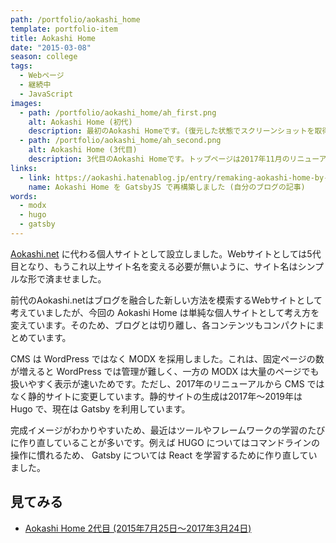 ```yaml
---
path: /portfolio/aokashi_home
template: portfolio-item
title: Aokashi Home
date: "2015-03-08"
season: college
tags:
  - Webページ
  - 継続中
  - JavaScript
images:
  - path: /portfolio/aokashi_home/ah_first.png
    alt: Aokashi Home (初代)
    description: 最初のAokashi Homeです。(復元した状態でスクリーンショットを取得)
  - path: /portfolio/aokashi_home/ah_second.png
    alt: Aokashi Home (3代目)
    description: 3代目のAokashi Homeです。トップページは2017年11月のリニューアル以前のものです。
links:
  - link: https://aokashi.hatenablog.jp/entry/remaking-aokashi-home-by-gatsby-js
    name: Aokashi Home を GatsbyJS で再構築しました (自分のブログの記事)
words:
  - modx
  - hugo
  - gatsby
---
```


[Aokashi.net](/portfolio/aokashi_dot_net/) に代わる個人サイトとして設立しました。Webサイトとしては5代目となり、もうこれ以上サイト名を変える必要が無いように、サイト名はシンプルな形で済ませました。

前代のAokashi.netはブログを融合した新しい方法を模索するWebサイトとして考えていましたが、今回の Aokashi Home は単純な個人サイトとして考え方を変えています。そのため、ブログとは切り離し、各コンテンツもコンパクトにまとめています。

CMS は WordPress ではなく MODX を採用しました。これは、固定ページの数が増えると WordPress では管理が難しく、一方の MODX は大量のページでも扱いやすく表示が速いためです。ただし、2017年のリニューアルから CMS ではなく静的サイトに変更しています。静的サイトの生成は2017年～2019年は Hugo で、現在は Gatsby を利用しています。

完成イメージがわかりやすいため、最近はツールやフレームワークの学習のたびに作り直していることが多いです。例えば HUGO についてはコマンドラインの操作に慣れるため、 Gatsby については React を学習するために作り直していました。

## 見てみる
- [Aokashi Home 2代目 (2015年7月25日～2017年3月24日)](https://contents.aokashi.net/restore/ah_1-2/)

